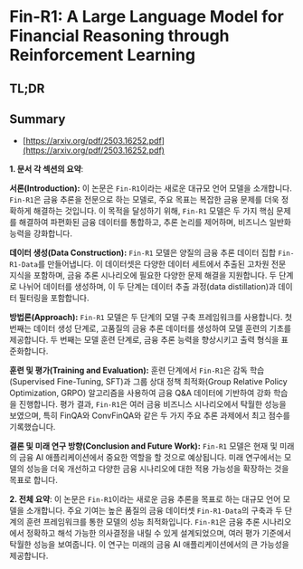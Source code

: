 # Fin-R1: A Large Language Model for Financial Reasoning through Reinforcement Learning
## TL;DR
## Summary
- [https://arxiv.org/pdf/2503.16252.pdf](https://arxiv.org/pdf/2503.16252.pdf)

**1. 문서 각 섹션의 요약**:

**서론(Introduction):**
이 논문은 `Fin-R1`이라는 새로운 대규모 언어 모델을 소개합니다. `Fin-R1`은 금융 추론을 전문으로 하는 모델로, 주요 목표는 복잡한 금융 문제를 더욱 정확하게 해결하는 것입니다. 이 목적을 달성하기 위해, `Fin-R1` 모델은 두 가지 핵심 문제를 해결하여 파편화된 금융 데이터를 통합하고, 추론 논리를 제어하며, 비즈니스 일반화 능력을 강화합니다.

**데이터 생성(Data Construction):**
`Fin-R1` 모델은 양질의 금융 추론 데이터 집합 `Fin-R1-Data`를 만들어냅니다. 이 데이터셋은 다양한 데이터 세트에서 추출된 고차원 전문 지식을 포함하며, 금융 추론 시나리오에 필요한 다양한 문제 해결을 지원합니다. 두 단계로 나뉘어 데이터를 생성하며, 이 두 단계는 데이터 추출 과정(data distillation)과 데이터 필터링을 포함합니다.

**방법론(Approach):**
`Fin-R1` 모델은 두 단계의 모델 구축 프레임워크를 사용합니다. 첫 번째는 데이터 생성 단계로, 고품질의 금융 추론 데이터를 생성하여 모델 훈련의 기초를 제공합니다. 두 번째는 모델 훈련 단계로, 금융 추론 능력을 향상시키고 출력 형식을 표준화합니다.

**훈련 및 평가(Training and Evaluation):**
훈련 단계에서 `Fin-R1`은 감독 학습(Supervised Fine-Tuning, SFT)과 그룹 상대 정책 최적화(Group Relative Policy Optimization, GRPO) 알고리즘을 사용하여 금융 Q&A 데이터에 기반하여 강화 학습을 진행합니다. 평가 결과, `Fin-R1`은 여러 금융 비즈니스 시나리오에서 탁월한 성능을 보였으며, 특히 FinQA와 ConvFinQA와 같은 두 가지 주요 추론 과제에서 최고 점수를 기록했습니다.

**결론 및 미래 연구 방향(Conclusion and Future Work):**
`Fin-R1` 모델은 현재 및 미래의 금융 AI 애플리케이션에서 중요한 역할을 할 것으로 예상됩니다. 미래 연구에서는 모델의 성능을 더욱 개선하고 다양한 금융 시나리오에 대한 적용 가능성을 확장하는 것을 목표로 합니다.

**2. 전체 요약**:
이 논문은 `Fin-R1`이라는 새로운 금융 추론을 목표로 하는 대규모 언어 모델을 소개합니다. 주요 기여는 높은 품질의 금융 데이터셋 `Fin-R1-Data`의 구축과 두 단계의 훈련 프레임워크를 통한 모델의 성능 최적화입니다. `Fin-R1`은 금융 추론 시나리오에서 정확하고 해석 가능한 의사결정을 내릴 수 있게 설계되었으며, 여러 평가 기준에서 탁월한 성능을 보여줍니다. 이 연구는 미래의 금융 AI 애플리케이션에서의 큰 가능성을 제공합니다.